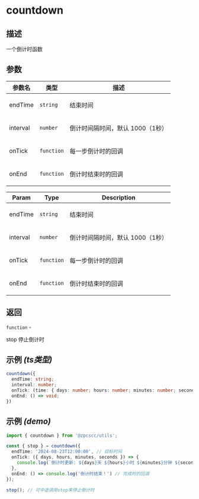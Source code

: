 # countdown

## 描述

<p>一个倒计时函数</p>

## 参数

| 参数名   | 类型                  | 描述                                    |
| -------- | --------------------- | --------------------------------------- |
| endTime  | <code>string</code>   | <p>结束时间</p>                         |
| interval | <code>number</code>   | <p>倒计时间隔时间，默认 1000（1秒）</p> |
| onTick   | <code>function</code> | <p>每一步倒计时的回调</p>               |
| onEnd    | <code>function</code> | <p>倒计时结束时的回调</p>               |

| Param    | Type                  | Description                             |
| -------- | --------------------- | --------------------------------------- |
| endTime  | <code>string</code>   | <p>结束时间</p>                         |
| interval | <code>number</code>   | <p>倒计时间隔时间，默认 1000（1秒）</p> |
| onTick   | <code>function</code> | <p>每一步倒计时的回调</p>               |
| onEnd    | <code>function</code> | <p>倒计时结束时的回调</p>               |

## 返回

<code>function</code> - <p>stop 停止倒计时</p>

## 示例 _(ts类型)_

```typescript
countdown({
  endTime: string;
  interval: number;
  onTick: (time: { days: number; hours: number; minutes: number; seconds: number; }) => void;
  onEnd: () => void;
})
```

## 示例 _(demo)_

```typescript
import { countdown } from '@zpcscc/utils';

const { stop } = countdown({
  endTime: '2024-08-23T12:00:00', // 目标时间
  onTick: ({ days, hours, minutes, seconds }) => {
    console.log(`倒计时更新: ${days}天 ${hours}小时 ${minutes}分钟 ${seconds}秒`);
  },
  onEnd: () => console.log('倒计时结束！') // 完成时的回调
});

stop(); // 可中途调用stop来停止倒计时
```
